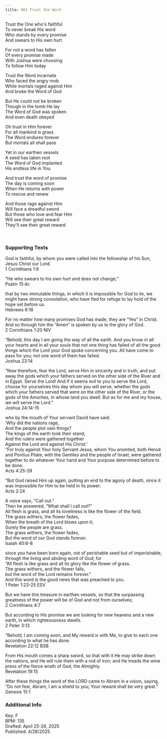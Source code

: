 ```yaml
---
title: 061 Trust the Word
---
```


Trust the One who's faithful \
To never break His word \
Who stands by every promise \
And swears to His own hurt 

For not a word has fallen \
Of every promise made \
With Joshua were choosing \
To follow Him today 

Trust the Word incarnate \
Who faced the angry mob \
While mortals raged against Him \
And broke the Word of God 

But He could not be broken \
Though in the tomb He lay \
The Word of God was spoken \
And even death obeyed


Oh trust in Him forever \
For all mankind is grass \
The Word endures forever \
But mortals all shall pass 

Yet in our earthen vessels \
A seed has taken root \
The Word of God implanted \
His endless life in You


And trust the word of promise \
The day is coming soon \
When He returns with power \
To rescue and renew 

And those rage against Him \
Will face a dreadful sword \
But those who love and fear Him \
Will see their great reward \
They'll see their great reward

<br /> 

### Supporting Texts ###

God is faithful, by whom you were called into the fellowship of his Son, Jesus Christ our Lord. \
1 Corinthians 1:9

"He who swears to his own hurt and does not change;" \
Psalm 15:4c

that by two immutable things, in which it is impossible for God to lie, we might have strong consolation, who have fled for refuge to lay hold of the hope set before us. \
Hebrews 6:18

For no matter how many promises God has made, they are “Yes” in Christ. And so through him the “Amen” is spoken by us to the glory of God. \
2 Corinthians 1:20 NIV

“Behold, this day I am going the way of all the earth. 
And you know in all your hearts and in all your souls that not one thing has failed of all the good things which the Lord your God spoke concerning you. 
All have come to pass for you; not one word of them has failed. \
Joshua 23:14

 “Now therefore, fear the Lord, serve Him in sincerity and in truth, and put away the gods which your fathers served on the other side of the River and in Egypt. Serve the Lord! 
 And if it seems evil to you to serve the Lord, choose for yourselves this day whom you will serve, whether the gods which your fathers served that were on the other side of the River, 
 or the gods of the Amorites, in whose land you dwell. 
 But as for me and my house, we will serve the Lord.” \
 Joshua 24:14-15

who by the mouth of Your servant David have said: \
‘Why did the nations rage, \
And the people plot vain things? \
The kings of the earth took their stand, \
And the rulers were gathered together \
Against the Lord and against His Christ.’ \
“For truly against Your holy Servant Jesus, whom You anointed, both Herod and Pontius Pilate, with the Gentiles and the people of Israel, were gathered together 
to do whatever Your hand and Your purpose determined before to be done. \
Acts 4:25-28

“But God raised Him up again, putting an end to the agony of death, since it was impossible for Him to be held in its power. \
Acts 2:24

A voice says, “Call out.” \
Then he answered, “What shall I call out?” \
All flesh is grass, and all its loveliness is like the flower of the field. \
The grass withers, the flower fades, \
When the breath of the Lord blows upon it; \
Surely the people are grass. \
The grass withers, the flower fades,\
But the word of our God stands forever. \
Isaiah 40:6-8

since you have been born again, not of perishable seed but of imperishable, through the living and abiding word of God; for \
“All flesh is like grass
and all its glory like the flower of grass. \
The grass withers,
and the flower falls, \
but the word of the Lord remains forever.” \
And this word is the good news that was preached to you. \
1 Peter 1:23-25 ESV

But we have this treasure in earthen vessels, so that the surpassing greatness of the power will be of God and not from ourselves; \
2 Corinthians 4:7 

But according to His promise we are looking for new heavens and a new earth, in which righteousness dwells. \
2 Peter 3:13

“Behold, I am coming soon, and My reward is with Me, to give to each one according to what he has done. \
Revelation 22:12 BSB

From His mouth comes a sharp sword, so that with it He may strike down the nations, and He will rule them with a rod of iron; and He treads the wine press of the fierce wrath of God, the Almighty. \
Revelation 19:15

After these things the word of the LORD came to Abram in a vision, saying, “Do not fear, Abram, I am a shield to you; Your reward shall be very great.” \
Genesis 15:1


### Additional Info

Key: F \
BPM: 135 \
Drafted: April 25-28, 2025 \
Published: 4/28/2025
